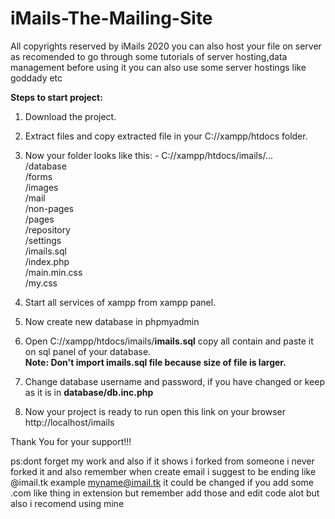 # iMails-The-Mailing-Site

All copyrights reserved by iMails 2020
you can also host your file on server as recomended to go through some tutorials of server hosting,data management before using it you can also use some server hostings like goddady etc

**Steps to start project:**

1. Download the project.
2. Extract files and copy extracted file in your C://xampp/htdocs folder.
3. Now your folder looks like this: - C://xampp/htdocs/imails/...</br>
                                                              /database</br>
                                                              /forms</br>
                                                              /images</br>
                                                              /mail</br>
                                                              /non-pages</br>
                                                              /pages</br>
                                                              /repository</br>
                                                              /settings</br>
                                                              /imails.sql</br>
                                                              /index.php</br>
                                                              /main.min.css</br>
                                                              /my.css</br>
                                                             
4. Start all services of xampp from xampp panel.
5. Now create new database in phpmyadmin
6. Open C://xampp/htdocs/imails/**imails.sql** copy all contain and paste it on sql panel of your database. </br>
    **Note: Don't import imails.sql file because size of file is larger.**
7. Change database username and password, if you have changed or keep as it is in **database/db.inc.php**
8. Now your project is ready to run
    open this link on your browser http://localhost/imails
    
Thank You for your support!!!

ps:dont forget my work and also if it shows i forked from someone i never forked it and also remember when create email i suggest to be ending like @imail.tk 
example myname@imail.tk it could be changed if you add some .com like thing in extension but remember add those and edit code alot but also i recomend using mine
